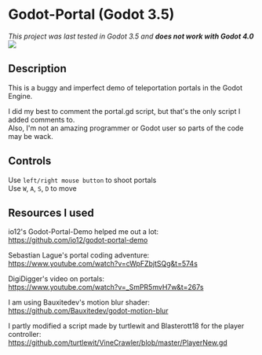 # Godot-Portal (Godot 3.5)

*This project was last tested in Godot 3.5 and **does not work with Godot 4.0***
![](https://i.imgur.com/KE4u2Dg.png)

## Description
This is a buggy and imperfect demo of teleportation portals in the Godot Engine.

I did my best to comment the portal.gd script, but that's the only script I added comments to.<br />
Also, I'm not an amazing programmer or Godot user so parts of the code may be wack.

## Controls
Use `left/right mouse button` to shoot portals<br />
Use `W`, `A`, `S`, `D` to move<br />

## Resources I used
io12's Godot-Portal-Demo helped me out a lot:<br />
https://github.com/io12/godot-portal-demo

Sebastian Lague's portal coding adventure:<br />
https://www.youtube.com/watch?v=cWpFZbjtSQg&t=574s

DigiDigger's video on portals:<br />
https://www.youtube.com/watch?v=_SmPR5mvH7w&t=267s

I am using Bauxitedev's motion blur shader:<br />
https://github.com/Bauxitedev/godot-motion-blur

I partly modified a script made by turtlewit and Blasterott18 for the player controller:<br />
https://github.com/turtlewit/VineCrawler/blob/master/PlayerNew.gd

